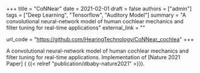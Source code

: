 +++
title = "CoNNear"
date = 2021-02-01
draft = false
authors = ["admin"]
tags = ["Deep Learning", "Tensorflow", "Auditory Model"]
summary = "A convolutional neural-network model of human cochlear mechanics and filter tuning for real-time applications"
external_link = ""

url_code = "https://github.com/HearingTechnology/CoNNear_cochlea"
+++

A convolutional neural-network model of human cochlear mechanics and filter tuning for real-time applications. Implementation of [Nature 2021 Paper] ( {{< relref "publication/dbaby-nature2021" >}}).

